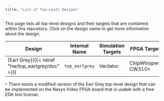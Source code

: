 ```yaml
---
title: "List of Top-Level Designs"
---
```


This page lists all top-level designs and their targets that are contained within this repository.
Click on the design name to get more information about the design.

| Design | Internal Name | Simulation Targets | FPGA Targets | ASIC Targets | Description |
|--------|---------------|--------------------|--------------|--------------|-------------|
| [Earl Grey]({{< relref "hw/top_earlgrey/doc" >}}) | `top_earlgrey` | Verilator | ChipWhisperer CW310\* | *None yet.* | 0.1 release |

`*` There exists a modified version of the Earl Grey top-level design that can be implemented on the Nexys Video FPGA board that is usable with a free EDA tool license.
